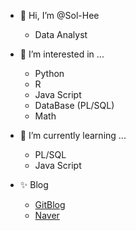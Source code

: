 - 👋 Hi, I’m @Sol-Hee
  - Data Analyst
- 👀 I’m interested in ...
  - Python
  - R
  - Java Script
  - DataBase (PL/SQL)
  - Math
- 🌱 I’m currently learning ...
  - PL/SQL
  - Java Script

- ✨ Blog <br/>
  - [GitBlog](http://Sol-hee.github.io)
  - [Naver](http://blog.naver.com/thfgml07)
<!---
Sol-Hee/Sol-Hee is a ✨ special ✨ repository because its `README.md` (this file) appears on your GitHub profile.
You can click the Preview link to take a look at your changes.
--->
